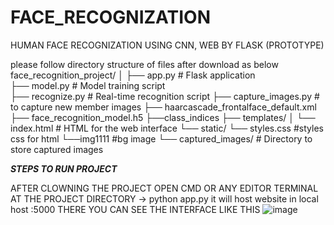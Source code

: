 # FACE_RECOGNIZATION
HUMAN FACE RECOGNIZATION USING CNN, WEB BY FLASK (PROTOTYPE)

please follow directory structure of files after download as below 
face_recognition_project/
│
├── app.py               # Flask application                                                                                                                                                                         
├── model.py             # Model training script                                                                                                                                                                     
├── recognize.py         # Real-time recognition script
├── capture_images.py    # to capture new member images
├── haarcascade_frontalface_default.xml
├── face_recognition_model.h5
├──class_indices
├── templates/
│   └── index.html       # HTML for the web interface
└── static/
    └── styles.css       #styles css for html
    └──img1111           #bg image
    └── captured_images/ # Directory to store captured images


   ***STEPS TO RUN PROJECT***

AFTER CLOWNING THE PROJECT OPEN CMD OR ANY EDITOR TERMINAL AT THE PROJECT DIRECTORY 
-> python app.py
it will host website in local host :5000
  THERE YOU CAN SEE THE INTERFACE LIKE THIS
  ![image](https://github.com/user-attachments/assets/27a9fdc1-ca59-4bdf-8363-527e8e748d3f)

  

   
   
